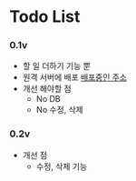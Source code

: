 # Todo List

### 0.1v
- 할 일 더하기 기능 뿐
- 원격 서버에 배포 [배포중인 주소](http://ec2-13-125-253-208.ap-northeast-2.compute.amazonaws.com:8080)
- 개선 해야할 점
    - No DB
    - No 수정, 삭제

### 0.2v

- 개선 점
    - 수정, 삭제 기능
      
